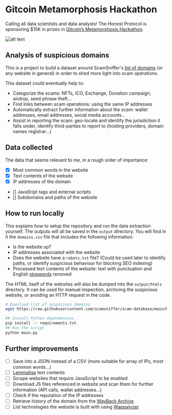 # Gitcoin Metamorphosis Hackathon

Calling all data scientists and data analysts! The Honest Protocol is sponsoring $15K in prizes in <a href="https://gitcoin.co/hackathon/metamorphosis/onboard">Gitcoin’s Metamorphosis Hackathon</a>.

![alt text](https://images.squarespace-cdn.com/content/v1/62254c9c3cea521855e9d516/084ae73f-6c3f-408b-a015-7522e0e61f8b/Honest_Protocol-++Twitter+Card-1.png)

## Analysis of suspicious domains

This is a project to build a dataset around ScamSniffer's [list of domains](https://github.com/scamsniffer/scam-database/blob/main/blacklist/domains.json) (or any website in general) in order to shed more light into scam operations.

This dataset could eventually help to:
- Categorize the scams: NFTs, ICO, Exchange, Donation campaign, airdrop, seed phrase theft...
- Find links between scam operations: using the same IP addresses
- Automatically extract further information about the scam: wallet addresses, email addresses, social media accounts...
- Assist in reporting the scam: geo-locate and identify the jurisdiction it falls under, identify third-parties to report to (hosting providers, domain names registrar...)

## Data collected

The data that seems relevant to me, in a rough order of importance:
- [x] Most common words in the website
- [x] Text contents of the website
- [x] IP addresses of the domain
- [] JavaSript tags and external scripts
- [] Subdomains and paths of the website

## How to run locally

This explains how to setup the repository and run the data extraction yourself.
The outputs will all be saved in the `output` directory.
You will find in it the `domains.csv` file that includes the following information:
- Is the website up?
- IP addresses associated with the website
- Does the website have a `robots.txt` file? (Could be used later to identify paths, or identify suspicious behaviour for blocking SEO indexing)
- Processed text contents of the website: text with punctuation and English [stopwords](https://en.wikipedia.org/wiki/Stop_word) removed

The HTML itself of the websites will also be dumped into the `output/htmls` directory. It can be used for manual inspection, archiving the suspicious website, or avoiding an HTTP request in the code.


```bash
# Download list of suspicious domains
wget https://raw.githubusercontent.com/scamsniffer/scam-database/main/blacklist/domains.json

## Install Python dependencies
pip install -r requirements.txt
## Run the script
python main.py
```

## Further improvements

- [ ] Save into a JSON instead of a CSV (more suitable for array of IPs, most common words...)
- [ ] [Lemmatise](https://en.wikipedia.org/wiki/Lemmatisation) text contents
- [ ] Scrape websites that require JavaScript to be enabled
- [ ] Download JS files referenced in website and scan them for further information (API calls, wallet addresses...)
- [ ] Check if the reputation of the IP addresses 
- [ ] Retrieve history of the domain from the [WayBack Archive](https://archive.org/web/)
- [ ] List technologies the website is built with using [Wappalyzer](https://github.com/wappalyzer/wappalyzer)
